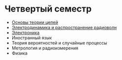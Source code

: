 # Четвертый семестр

* [Основы теории цепей](https://github.com/khosta77/FCT/tree/sem-4)
* [Электродинамика и распространение радиоволн](https://github.com/khosta77/ElectroDynamics)
* [Электроника](https://github.com/khosta77/Electronics)
* Иностранный язык
* Теория вероятностей и случайные процессы
* Метрология и радиоизмерения
* Физика
